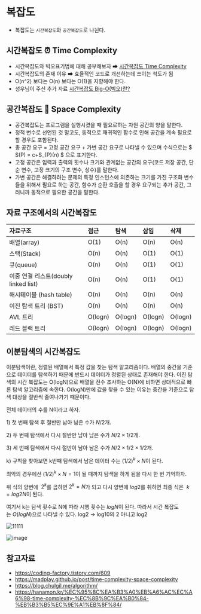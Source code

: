 # 복잡도
* 복잡도는 `시간복잡도`와 `공간복잡도`로 나뉜다.

## 시간복잡도 ⏰ Time Complexity

* 시간복잡도와 빅오표기법에 대해 공부해보자 ➡ 
[시간복잡도 Time Complexity](https://hanamon.kr/%EC%95%8C%EA%B3%A0%EB%A6%AC%EC%A6%98-time-complexity-%EC%8B%9C%EA%B0%84-%EB%B3%B5%EC%9E%A1%EB%8F%84/)
* 시간복잡도의 존재 이유 ➡ 효율적인 코드로 개선하는데 쓰이는 척도가 됨
* O(n^2) 보다는 O(n) 보다는 O(1)을 지향해야 한다.
* 성우님이 주신 추가 자료 [시간복잡도 Big-O(빅오)란?](https://ssdragon.tistory.com/100)

## 공간복잡도 📁 Space Complexity
* 공간복잡도는 프로그램을 실행시켰을 때 필요로하는 자원 공간의 양을 말한다.
* 정적 변수로 선언된 것 말고도, 동적으로 재귀적인 함수로 인해 공간을 계속 필요로 할 경우도 포함된다.
* 총 공간 요구 = 고정 공간 요구 + 가변 공간 요구로 나타낼 수 있으며 수식으로는 $ S(P) = c+S_{P}(n) $ 으로 표기한다.
* 고정 공간은 입력과 출력의 횟수나 크기와 관계없는 공간의 요구(코드 저장 공간, 단순 변수, 고정 크기의 구조 변수, 상수)를 말한다.
* 가변 공간은 해결하려는 문제의 특정 인스턴스에 의존하는 크기를 가진 구조화 변수들을 위해서 필요로 하는 공간, 함수가 순환 호출을 할 경우 요구되는 추가 공간, 그러니까 동적으로 필요한 공간을 말한다.

## 자료 구조에서의 시간복잡도
| 자료구조                           | 접근       | 탐색      | 삽입      | 삭제      |
|:-------------------------------|:---------|:--------|:--------|:--------|
| 배열(array)                      | O(1)     | O(n)    | O(n)    | O(n)    |
| 스택(Stack)                      | O(n)     | O(n)    | O(1)    | O(1)    |
| 큐(queue)                       | O(n)     | O(n)    | O(1)    | O(1)    |
| 이중 연결 리스트(doubly linked list)  | O(n)     | O(n)    | O(1)    | O(1)    |
| 해시테이블 (hash table)             | O(n)     | O(n)    | O(n)    | O(n)    |
| 이진 탐색 트리 (BST)                 | O(n)     | O(n)    | O(n)    | O(n)    |
| AVL 트리                         | O(logn)  | O(logn) | O(logn) | O(logn) |
| 레드 블랙 트리                       | O(logn)  | O(logn) | O(logn) | O(logn) |

## 이분탐색의 시간복잡도 
이분탐색이란, 정렬된 배열에서 특정 값을 찾는 탐색 알고리즘이다. 배열의 중간을 기준으로 데이터를 탐색하기 때문에 반드시 데이터가 정렬된 상태로 존재해야 한다. 
이진 탐색의 시간 복잡도는 O(logN)으로 배열을 전수 조사하는 O(N)에 비하면 상대적으로 빠른 탐색 알고리즘에 속한다. O(logN)만에 값을 찾을 수 있는 이유는 중간을 기준으로 탐색 대상을 절반씩 줄여나가기 때문이다.

전체 데이터의 수를 N이라고 하자.

1) 첫 번째 탐색 후 절반만 남아 남은 수가 $N/2$개.

2) 두 번째 탐색에서 다시 절반만 남아 남은 수가 $N/2×1/2$개.

3) 세 번째 탐색에서 다시 절반이 남아 남은 수가 $N/2×1/2×1/2$개.

k) 규칙을 찾아보면 k번째 탐색에서 남은 데이터 수는 $(1/2)^k×N$이 된다.

최악의 경우에선 $(1/2)^k×N=1$이 될 때까지 탐색을 하게 됨을 다시 한 번 기억하자.

위 식의 양변에  $2^k$를 곱하면 $2^k=N$가 되고 다시 양변에 $log2$를 취하면 최종 식은
 $k=log2N$이 된다.

여기서 k는 탐색 횟수로 N에 따라 시행 횟수는 $logN$이 된다. 따라서 시간 복잡도는 $O(logN)$으로 나타낼 수 있다.
log2 → log10의 2 아니고 log2

![11111](https://user-images.githubusercontent.com/99253403/212901439-c2c0410a-1bef-491a-822e-a0279fb2be0c.png)

![image](https://s3.us-west-2.amazonaws.com/secure.notion-static.com/90a64c54-15a1-4341-ba6c-875706df9eb1/img.gif?X-Amz-Algorithm=AWS4-HMAC-SHA256&X-Amz-Content-Sha256=UNSIGNED-PAYLOAD&X-Amz-Credential=AKIAT73L2G45EIPT3X45%2F20230117%2Fus-west-2%2Fs3%2Faws4_request&X-Amz-Date=20230117T123939Z&X-Amz-Expires=86400&X-Amz-Signature=ee3ad338e4a28250dd2a95efcbbd4df565f02d8c20194925c2bc65d4b4f21128&X-Amz-SignedHeaders=host&response-content-disposition=filename%3D%22img.gif%22&x-id=GetObject)



## 참고자료
* https://coding-factory.tistory.com/609
* https://madplay.github.io/post/time-complexity-space-complexity
* https://blog.chulgil.me/algorithm/
* https://hanamon.kr/%EC%95%8C%EA%B3%A0%EB%A6%AC%EC%A6%98-time-complexity-%EC%8B%9C%EA%B0%84-%EB%B3%B5%EC%9E%A1%EB%8F%84/
